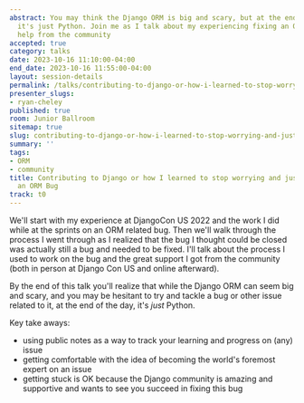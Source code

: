 ```yaml
---
abstract: You may think the Django ORM is big and scary, but at the end of the day,
  it's just Python. Join me as I talk about my experiencing fixing an ORM bug with
  help from the community
accepted: true
category: talks
date: 2023-10-16 11:10:00-04:00
end_date: 2023-10-16 11:55:00-04:00
layout: session-details
permalink: /talks/contributing-to-django-or-how-i-learned-to-stop-worrying-and-just-try-to-fix-an-orm-bug/
presenter_slugs:
- ryan-cheley
published: true
room: Junior Ballroom
sitemap: true
slug: contributing-to-django-or-how-i-learned-to-stop-worrying-and-just-try-to-fix-an-orm-bug
summary: ''
tags:
- ORM
- community
title: Contributing to Django or how I learned to stop worrying and just try to fix
  an ORM Bug
track: t0
---
```


We'll start with my experience at DjangoCon US 2022 and the work I did while at the sprints on an ORM related bug. Then we'll walk through the process I went through as I realized that the bug I thought could be closed was actually still a bug and needed to be fixed. I'll talk about the process I used to work on the bug and the great support I got from the community (both in person at Django Con US and online afterward).

By the end of this talk you'll realize that while the Django ORM can seem big and scary, and you may be hesitant to try and tackle a bug or other issue related to it, at the end of the day, it's *just* Python. 

Key take aways:

- using public notes as a way to track your learning and progress on (any) issue
- getting comfortable with the idea of becoming the world's foremost expert on an issue
- getting stuck is OK because the Django community is amazing and supportive and wants to see you succeed in fixing this bug